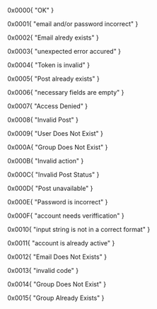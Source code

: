 0x0000{
	"OK"
}

0x0001{
	"email and/or password incorrect"
}

0x0002{
	"Email alredy exists"
}

0x0003{
	"unexpected error accured"
}

0x0004{
	"Token is invalid"
}

0x0005{
	"Post already exists"
}

0x0006{
	"necessary fields are empty"
}

0x0007{
	"Access Denied"
}

0x0008{
	"Invalid Post"
}

0x0009{
	"User Does Not Exist"
}

0x000A{
	"Group Does Not Exist"
}

0x000B{
	"Invalid action"
}

0x000C{
	"Invalid Post Status"
}

0x000D{
	"Post unavailable"
}

0x000E{
	"Password is incorrect"
}

0x000F{
	"account needs veriffication"
}

0x0010{
	"input string is not in a correct format"
}

0x0011{
	"account is already active"
}

0x0012{
	"Email Does Not Exists"
}

0x0013{
	"invalid code"
}

0x0014{
	"Group Does Not Exist"
}

0x0015{
	"Group Already Exists"
}